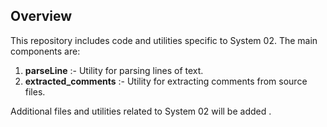 ## Overview

This repository includes code and utilities specific to System 02. The main components are:

1) **parseLine** :- Utility for parsing lines of text.
2) **extracted_comments** :- Utility for extracting comments from source files.

Additional files and utilities related to System 02 will be added .

